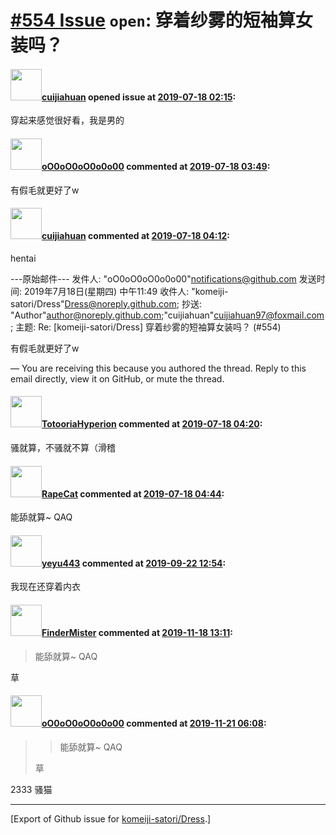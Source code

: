 # [\#554 Issue](https://github.com/komeiji-satori/Dress/issues/554) `open`: 穿着纱雾的短袖算女装吗？

#### <img src="https://avatars.githubusercontent.com/u/27808874?u=638122e92bd7cc51e85d9b3fdf5235b0c142c10d&v=4" width="50">[cuijiahuan](https://github.com/cuijiahuan) opened issue at [2019-07-18 02:15](https://github.com/komeiji-satori/Dress/issues/554):

穿起来感觉很好看，我是男的

#### <img src="https://avatars.githubusercontent.com/u/10877157?u=c505fc6c34f52869d18fe60ffedb4f3a6f58f135&v=4" width="50">[oO0oO0oO0o0o00](https://github.com/oO0oO0oO0o0o00) commented at [2019-07-18 03:49](https://github.com/komeiji-satori/Dress/issues/554#issuecomment-512653925):

有假毛就更好了w

#### <img src="https://avatars.githubusercontent.com/u/27808874?u=638122e92bd7cc51e85d9b3fdf5235b0c142c10d&v=4" width="50">[cuijiahuan](https://github.com/cuijiahuan) commented at [2019-07-18 04:12](https://github.com/komeiji-satori/Dress/issues/554#issuecomment-512657617):

hentai


 
---原始邮件---
发件人: "oO0oO0oO0o0o00"<notifications@github.com>
发送时间: 2019年7月18日(星期四) 中午11:49
收件人: "komeiji-satori/Dress"<Dress@noreply.github.com>;
抄送: "Author"<author@noreply.github.com>;"cuijiahuan"<cuijiahuan97@foxmail.com>;
主题: Re: [komeiji-satori/Dress] 穿着纱雾的短袖算女装吗？ (#554)



有假毛就更好了w
 
—
You are receiving this because you authored the thread.
Reply to this email directly, view it on GitHub, or mute the thread.

#### <img src="https://avatars.githubusercontent.com/u/16434801?u=910c71526d6a48c560fb8967dadeccf735664275&v=4" width="50">[TotooriaHyperion](https://github.com/TotooriaHyperion) commented at [2019-07-18 04:20](https://github.com/komeiji-satori/Dress/issues/554#issuecomment-512658960):

骚就算，不骚就不算（滑稽

#### <img src="https://avatars.githubusercontent.com/u/50327707?u=5b3604a9c787dc1a852a78cfb75eba81f7d0fd85&v=4" width="50">[RapeCat](https://github.com/RapeCat) commented at [2019-07-18 04:44](https://github.com/komeiji-satori/Dress/issues/554#issuecomment-512662848):

能舔就算~ QAQ

#### <img src="https://avatars.githubusercontent.com/u/54003163?u=3a399d287a566988ae94bb6b0617a754d8a90a5c&v=4" width="50">[yeyu443](https://github.com/yeyu443) commented at [2019-09-22 12:54](https://github.com/komeiji-satori/Dress/issues/554#issuecomment-533879563):

我现在还穿着内衣

#### <img src="https://avatars.githubusercontent.com/u/54238725?v=4" width="50">[FinderMister](https://github.com/FinderMister) commented at [2019-11-18 13:11](https://github.com/komeiji-satori/Dress/issues/554#issuecomment-555008658):

> 能舔就算~ QAQ

草

#### <img src="https://avatars.githubusercontent.com/u/10877157?u=c505fc6c34f52869d18fe60ffedb4f3a6f58f135&v=4" width="50">[oO0oO0oO0o0o00](https://github.com/oO0oO0oO0o0o00) commented at [2019-11-21 06:08](https://github.com/komeiji-satori/Dress/issues/554#issuecomment-556935702):

> > 能舔就算~ QAQ
> 
> 草

2333 骚猫


-------------------------------------------------------------------------------



[Export of Github issue for [komeiji-satori/Dress](https://github.com/komeiji-satori/Dress).]
